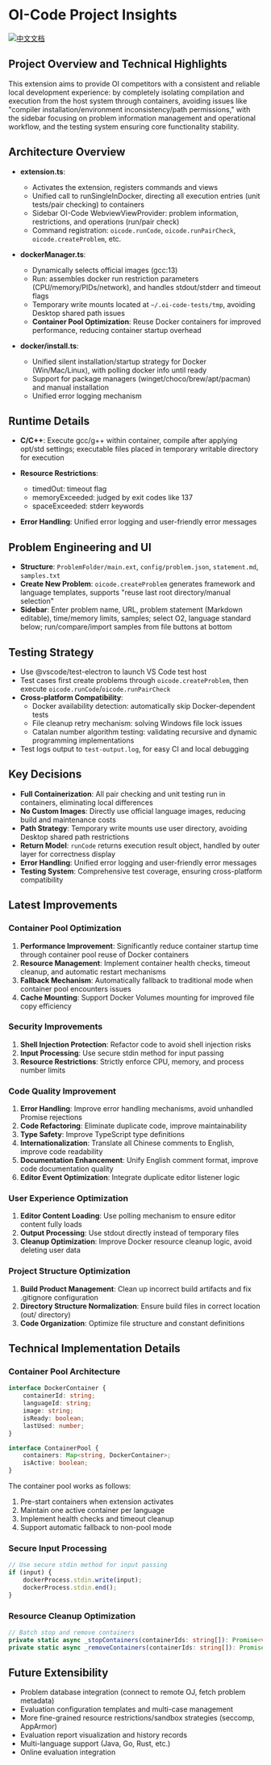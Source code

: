 # OI-Code Project Insights

[![中文文档](https://img.shields.io/badge/项目洞察-中文-red.svg)](i18n/chinese/PROJECT_INSIGHTS.md)

## Project Overview and Technical Highlights

This extension aims to provide OI competitors with a consistent and reliable local development experience: by completely isolating compilation and execution from the host system through containers, avoiding issues like "compiler installation/environment inconsistency/path permissions," with the sidebar focusing on problem information management and operational workflow, and the testing system ensuring core functionality stability.

## Architecture Overview

- **extension.ts**:
  - Activates the extension, registers commands and views
  - Unified call to runSingleInDocker, directing all execution entries (unit tests/pair checking) to containers
  - Sidebar OI-Code WebviewViewProvider: problem information, restrictions, and operations (run/pair check)
  - Command registration: `oicode.runCode`, `oicode.runPairCheck`, `oicode.createProblem`, etc.

- **dockerManager.ts**:
  - Dynamically selects official images (gcc:13)
  - Run: assembles docker run restriction parameters (CPU/memory/PIDs/network), and handles stdout/stderr and timeout flags
  - Temporary write mounts located at `~/.oi-code-tests/tmp`, avoiding Desktop shared path issues
  - **Container Pool Optimization**: Reuse Docker containers for improved performance, reducing container startup overhead

- **docker/install.ts**:
  - Unified silent installation/startup strategy for Docker (Win/Mac/Linux), with polling docker info until ready
  - Support for package managers (winget/choco/brew/apt/pacman) and manual installation
  - Unified error logging mechanism

## Runtime Details

- **C/C++**: Execute gcc/g++ within container, compile after applying opt/std settings; executable files placed in temporary writable directory for execution

- **Resource Restrictions**:
  - timedOut: timeout flag
  - memoryExceeded: judged by exit codes like 137
  - spaceExceeded: stderr keywords
- **Error Handling**: Unified error logging and user-friendly error messages

## Problem Engineering and UI

- **Structure**: `ProblemFolder/main.ext`, `config/problem.json`, `statement.md`, `samples.txt`
- **Create New Problem**: `oicode.createProblem` generates framework and language templates, supports "reuse last root directory/manual selection"
- **Sidebar**: Enter problem name, URL, problem statement (Markdown editable), time/memory limits, samples; select O2, language standard below; run/compare/import samples from file buttons at bottom

## Testing Strategy

- Use @vscode/test-electron to launch VS Code test host
- Test cases first create problems through `oicode.createProblem`, then execute `oicode.runCode`/`oicode.runPairCheck`
- **Cross-platform Compatibility**:
  - Docker availability detection: automatically skip Docker-dependent tests
  - File cleanup retry mechanism: solving Windows file lock issues
  - Catalan number algorithm testing: validating recursive and dynamic programming implementations
- Test logs output to `test-output.log`, for easy CI and local debugging

## Key Decisions

- **Full Containerization**: All pair checking and unit testing run in containers, eliminating local differences
- **No Custom Images**: Directly use official language images, reducing build and maintenance costs
- **Path Strategy**: Temporary write mounts use user directory, avoiding Desktop shared path restrictions
- **Return Model**: `runCode` returns execution result object, handled by outer layer for correctness display
- **Error Handling**: Unified error logging and user-friendly error messages
- **Testing System**: Comprehensive test coverage, ensuring cross-platform compatibility

## Latest Improvements

### Container Pool Optimization
1. **Performance Improvement**: Significantly reduce container startup time through container pool reuse of Docker containers
2. **Resource Management**: Implement container health checks, timeout cleanup, and automatic restart mechanisms
3. **Fallback Mechanism**: Automatically fallback to traditional mode when container pool encounters issues
4. **Cache Mounting**: Support Docker Volumes mounting for improved file copy efficiency

### Security Improvements
1. **Shell Injection Protection**: Refactor code to avoid shell injection risks
2. **Input Processing**: Use secure stdin method for input passing
3. **Resource Restrictions**: Strictly enforce CPU, memory, and process number limits

### Code Quality Improvement
1. **Error Handling**: Improve error handling mechanisms, avoid unhandled Promise rejections
2. **Code Refactoring**: Eliminate duplicate code, improve maintainability
3. **Type Safety**: Improve TypeScript type definitions
4. **Internationalization**: Translate all Chinese comments to English, improve code readability
5. **Documentation Enhancement**: Unify English comment format, improve code documentation quality
6. **Editor Event Optimization**: Integrate duplicate editor listener logic

### User Experience Optimization
1. **Editor Content Loading**: Use polling mechanism to ensure editor content fully loads
2. **Output Processing**: Use stdout directly instead of temporary files
3. **Cleanup Optimization**: Improve Docker resource cleanup logic, avoid deleting user data

### Project Structure Optimization
1. **Build Product Management**: Clean up incorrect build artifacts and fix .gitignore configuration
2. **Directory Structure Normalization**: Ensure build files in correct location (out/ directory)
3. **Code Organization**: Optimize file structure and constant definitions

## Technical Implementation Details

### Container Pool Architecture
```typescript
interface DockerContainer {
    containerId: string;
    languageId: string;
    image: string;
    isReady: boolean;
    lastUsed: number;
}

interface ContainerPool {
    containers: Map<string, DockerContainer>;
    isActive: boolean;
}
```

The container pool works as follows:
1. Pre-start containers when extension activates
2. Maintain one active container per language
3. Implement health checks and timeout cleanup
4. Support automatic fallback to non-pool mode

### Secure Input Processing
```typescript
// Use secure stdin method for input passing
if (input) {
    dockerProcess.stdin.write(input);
    dockerProcess.stdin.end();
}
```

### Resource Cleanup Optimization
```typescript
// Batch stop and remove containers
private static async _stopContainers(containerIds: string[]): Promise<void>
private static async _removeContainers(containerIds: string[]): Promise<void>
```

## Future Extensibility

- Problem database integration (connect to remote OJ, fetch problem metadata)
- Evaluation configuration templates and multi-case management
- More fine-grained resource restrictions/sandbox strategies (seccomp, AppArmor)
- Evaluation report visualization and history records
- Multi-language support (Java, Go, Rust, etc.)
- Online evaluation integration
